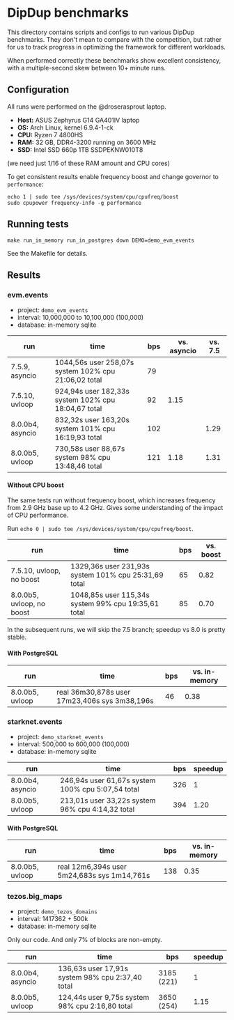 # DipDup benchmarks

This directory contains scripts and configs to run various DipDup benchmarks. They don't mean to compare with the competition, but rather for us to track progress in optimizing the framework for different workloads.

When performed correctly these benchmarks show excellent consistency, with a multiple-second skew between 10+ minute runs.

## Configuration

All runs were performed on the @droserasprout laptop.

- **Host:** ASUS Zephyrus G14 GA401IV laptop
- **OS:** Arch Linux, kernel 6.9.4-1-ck
- **CPU:** Ryzen 7 4800HS
- **RAM:** 32 GB, DDR4-3200 running on 3600 MHz
- **SSD:** Intel SSD 660p 1TB SSDPEKNW010T8

(we need just 1/16 of these RAM amount and CPU cores)

To get consistent results enable frequency boost and change governor to `performance`:

```shell
echo 1 | sudo tee /sys/devices/system/cpu/cpufreq/boost
sudo cpupower frequency-info -g performance
```

## Running tests

```shell
make run_in_memory run_in_postgres down DEMO=demo_evm_events
```

See the Makefile for details.

## Results

### evm.events

- project: `demo_evm_events`
- interval: 10,000,000 to 10,100,000 (100,000)
- database: in-memory sqlite

| run              | time                                                 | bps | vs. asyncio | vs. 7.5 |
| ---------------- | ---------------------------------------------------- | --- | ----------- | ------- |
| 7.5.9, asyncio   | 1044,56s user 258,07s system 102% cpu 21:06,02 total | 79  |             |         |
| 7.5.10, uvloop   | 924,94s user 182,33s system 102% cpu 18:04,67 total  | 92  | 1.15        |         |
| 8.0.0b4, asyncio | 832,32s user 163,20s system 101% cpu 16:19,93 total  | 102 |             | 1.29    |
| 8.0.0b5, uvloop  | 730,58s user 88,67s system 98% cpu 13:48,46 total    | 121 | 1.18        | 1.31    |

#### Without CPU boost

The same tests run without frequency boost, which increases frequency from 2.9 GHz base up to 4.2 GHz. Gives some understanding of the impact of CPU performance.

Run `echo 0 | sudo tee /sys/devices/system/cpu/cpufreq/boost`.

| run                       | time                                                 | bps | vs. boost |
| ------------------------- | ---------------------------------------------------- | --- | --------- |
| 7.5.10, uvloop, no boost  | 1329,36s user 231,93s system 101% cpu 25:31,69 total | 65  | 0.82      |
| 8.0.0b5, uvloop, no boost | 1048,85s user 115,34s system 99% cpu 19:35,61 total  | 85  | 0.70      |

In the subsequent runs, we will skip the 7.5 branch; speedup vs 8.0 is pretty stable.

#### With PostgreSQL

| run             | time                                          | bps | vs. in-memory |
| --------------- | --------------------------------------------- | --- | ------------- |
| 8.0.0b5, uvloop | real 36m30,878s user 17m23,406s sys 3m38,196s | 46  | 0.38          |

### starknet.events

- project: `demo_starknet_events`
- interval: 500,000 to 600,000 (100,000)
- database: in-memory sqlite

| run              | time                                              | bps | speedup |
| ---------------- | ------------------------------------------------- | --- | ------- |
| 8.0.0b4, asyncio | 246,94s user 61,67s system 100% cpu 5:07,54 total | 326 | 1       |
| 8.0.0b5, uvloop  | 213,01s user 33,22s system 96% cpu 4:14,32 total  | 394 | 1.20    |

#### With PostgreSQL

| run             | time                                        | bps | vs. in-memory |
| --------------- | ------------------------------------------- | --- | ------------- |
| 8.0.0b5, uvloop | real 12m6,394s user 5m24,683s sys 1m14,761s | 138 | 0.35          |

### tezos.big_maps

- project: `demo_tezos_domains`
- interval:  1417362 + 500k
- database: in-memory sqlite

Only our code. And only 7% of blocks are non-empty.

| run              | time                                             | bps        | speedup |
| ---------------- | ------------------------------------------------ | ---------- | ------- |
| 8.0.0b4, asyncio | 136,63s user 17,91s system 98% cpu 2:37,40 total | 3185 (221) | 1       |
| 8.0.0b5, uvloop  | 124,44s user 9,75s system 98% cpu 2:16,80 total  | 3650 (254) | 1.15    |
